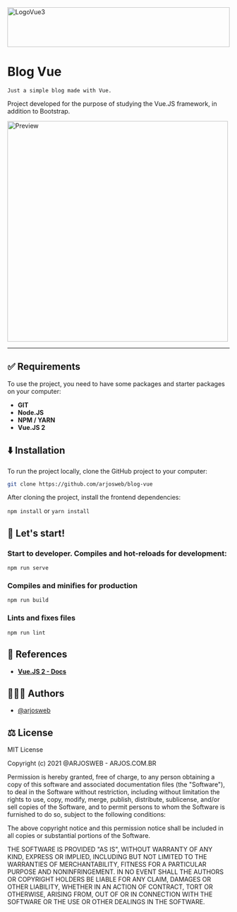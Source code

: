 <img alt="LogoVue3" height="90px" src="https://vuejs.org/images/logo.svg" width="100%"/>

# Blog Vue
`Just a simple blog made with Vue.`

Project developed for the purpose of studying the Vue.JS framework, in addition to Bootstrap.

<img alt="Preview" height="500px" width="auto" src="https://i.imgur.com/0gfuSQH.gif" />

---

## ✅ Requirements

To use the project, you need to have some packages and starter packages on your computer:

* __GIT__
* __Node.JS__
* __NPM / YARN__
* __Vue.JS 2__


## ⬇️ Installation

To run the project locally, clone the GitHub project to your computer:

```bash
git clone https://github.com/arjosweb/blog-vue
```

After cloning the project, install the frontend dependencies:

`npm install` or `yarn install`

## 🚀 Let's start!

### Start to developer. Compiles and hot-reloads for development:

```
npm run serve
```

### Compiles and minifies for production

```
npm run build
```

### Lints and fixes files
```
npm run lint
```

## 📖 References

* __[Vue.JS 2 - Docs](https://vuejs.org/v2/guide/)__

## 🧑🏻‍💻 Authors

- [@arjosweb](https://www.github.com/arjosweb)


## ⚖️ License

MIT License

Copyright (c) 2021 @ARJOSWEB - ARJOS.COM.BR

Permission is hereby granted, free of charge, to any person obtaining a copy
of this software and associated documentation files (the "Software"), to deal
in the Software without restriction, including without limitation the rights
to use, copy, modify, merge, publish, distribute, sublicense, and/or sell
copies of the Software, and to permit persons to whom the Software is
furnished to do so, subject to the following conditions:

The above copyright notice and this permission notice shall be included in all
copies or substantial portions of the Software.

THE SOFTWARE IS PROVIDED "AS IS", WITHOUT WARRANTY OF ANY KIND, EXPRESS OR
IMPLIED, INCLUDING BUT NOT LIMITED TO THE WARRANTIES OF MERCHANTABILITY,
FITNESS FOR A PARTICULAR PURPOSE AND NONINFRINGEMENT. IN NO EVENT SHALL THE
AUTHORS OR COPYRIGHT HOLDERS BE LIABLE FOR ANY CLAIM, DAMAGES OR OTHER
LIABILITY, WHETHER IN AN ACTION OF CONTRACT, TORT OR OTHERWISE, ARISING FROM,
OUT OF OR IN CONNECTION WITH THE SOFTWARE OR THE USE OR OTHER DEALINGS IN THE
SOFTWARE.

  